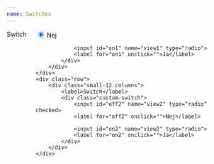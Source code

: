 ```yaml
---
name: Switches
---
```

<form action="">
	<div class="row">
		<div class="small-12 columns">
			<label>Switch</label>
			<div class="custom-switch">
				<input id="off1" name="view1" type="radio" checked>
				<label for="off1" onclick="">Nej</label>

				<input id="on1" name="view1" type="radio">
				<label for="on1" onclick="">Ja</label>
			</div>
		</div>
	</div>
	<div class="row">
		<div class="small-12 columns">
			<label>Switch</label>
			<div class="custom-switch">
				<input id="off2" name="view2" type="radio" checked>
				<label for="off2" onclick="">Nej</label>

				<input id="on2" name="view2" type="radio">
				<label for="on2" onclick="">Ja</label>
			</div>
		</div>
	</div>
</form>
